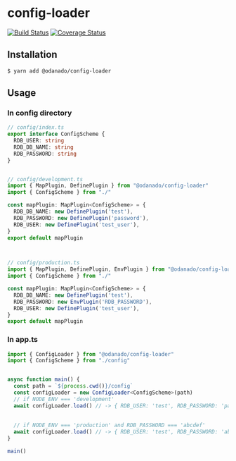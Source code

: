 # config-loader
[![Build Status](https://dev.azure.com/odan3240/config-loader/_apis/build/status/odanado.config-loader?branchName=master)](https://dev.azure.com/odan3240/config-loader/_build/latest?definitionId=1&branchName=master)
[![Coverage Status](https://coveralls.io/repos/github/odanado/config-loader/badge.svg?branch=add-coveralls)](https://coveralls.io/github/odanado/config-loader?branch=add-coveralls)

## Installation
```bash
$ yarn add @odanado/config-loader
```

## Usage

### In config directory
```typescript
// config/index.ts
export interface ConfigScheme {
  RDB_USER: string
  RDB_DB_NAME: string
  RDB_PASSWORD: string
}


// config/development.ts
import { MapPlugin, DefinePlugin } from "@odanado/config-loader"
import { ConfigScheme } from "./"

const mapPlugin: MapPlugin<ConfigScheme> = {
  RDB_DB_NAME: new DefinePlugin('test'),
  RDB_PASSWORD: new DefinePlugin('password'),
  RDB_USER: new DefinePlugin('test_user'),
}
export default mapPlugin



// config/production.ts
import { MapPlugin, DefinePlugin, EnvPlugin } from "@odanado/config-loader"
import { ConfigScheme } from "./"

const mapPlugin: MapPlugin<ConfigScheme> = {
  RDB_DB_NAME: new DefinePlugin('test'),
  RDB_PASSWORD: new EnvPlugin('RDB_PASSWORD'),
  RDB_USER: new DefinePlugin('test_user'),
}
export default mapPlugin

```

### In app.ts
```typescript
import { ConfigLoader } from "@odanado/config-loader"
import { ConfigScheme } from "./config"


async function main() {
  const path = `${process.cwd()}/config`
  const configLoader = new ConfigLoader<ConfigScheme>(path)
  // if NODE_ENV === 'development'
  await configLoader.load() // -> { RDB_USER: 'test', RDB_PASSWORD: 'password', RDB_USER: 'test_user' }
  
  
  // if NODE_ENV === 'production' and RDB_PASSWORD === 'abcdef'
  await configLoader.load() // -> { RDB_USER: 'test', RDB_PASSWORD: 'abcdef', RDB_USER: 'test_user' }
}

main()
```
